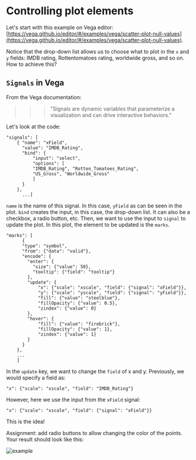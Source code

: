 # Controlling plot elements

Let's start with this example on Vega editor: [https://vega.github.io/editor/#/examples/vega/scatter-plot-null-values](https://vega.github.io/editor/#/examples/vega/scatter-plot-null-values).

Notice that the drop-down list allows us to choose what to plot in the `x` and `y` fields: IMDB rating, Rottentomatoes rating, worldwide gross, and so on. How to achieve this?

## `Signals` in Vega

From the Vega documentation:

>>>"Signals are dynamic variables that parameterize a visualization and can drive interactive behaviors." 

Let's look at the code:

``` 
"signals": [
    { "name": "xField", 
      "value": "IMDB_Rating",
      "bind": {
          "input": "select", 
          "options": [
          "IMDB_Rating", "Rotten_Tomatoes_Rating", 
          "US_Gross", "Worldwide_Gross"
          ]
      }
    },
      ...]
```

`name` is the name of this signal. In this case, `yField` as can be seen in the plot.
`bind` creates the input, in this case, the drop-down list. It can also be a checkbox, a radio button, etc.
Then, we want to use the input to `signal` to update the plot. In this plot, the element to be updated is the `marks`.

```
"marks": [
      {
      "type": "symbol",
      "from": {"data": "valid"},
      "encode": {
        "enter": {
          "size": {"value": 50},
          "tooltip": {"field": "tooltip"}
        },
        "update": {
            "x": {"scale": "xscale", "field": {"signal": "xField"}},
            "y": {"scale": "yscale", "field": {"signal": "yField"}},
            "fill": {"value": "steelblue"},
            "fillOpacity": {"value": 0.5},
            "zindex": {"value": 0}
        },
        "hover": {
            "fill": {"value": "firebrick"},
            "fillOpacity": {"value": 1},
            "zindex": {"value": 1}
        }
      }
    },
    ...
    ]
```
   
In the `update` key, we want to change the `field` of x and y. Previously, we would specify a field as:
    
```
"x": {"scale": "xscale", "field": "IMDB_Rating"}
```
However, here we use the input from the `xField` signal:

```
"x": {"scale": "xscale", "field": {"signal": "xField"}}
```

This is the idea! 

Assignment: add radio buttons to allow changing the color of the points. Your result should look like this:

![example]("m14_example.png")
    
    
    